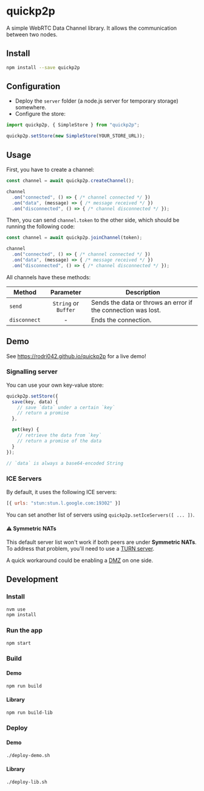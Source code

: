 # quickp2p

A simple WebRTC Data Channel library. It allows the communication between two nodes.

## Install

```bash
npm install --save quickp2p
```

## Configuration

- Deploy the `server` folder (a node.js server for temporary storage) somewhere.
- Configure the store:
```js
import quickp2p, { SimpleStore } from "quickp2p";

quickp2p.setStore(new SimpleStore(YOUR_STORE_URL));
```

## Usage

First, you have to create a channel:

```js
const channel = await quickp2p.createChannel();

channel
  .on("connected", () => { /* channel connected */ })
  .on("data", (message) => { /* message received */ })
  .on("disconnected", () => { /* channel disconnected */ });
```

Then, you can send `channel.token` to the other side, which should be running the following code:

```js
const channel = await quickp2p.joinChannel(token);

channel
  .on("connected", () => { /* channel connected */ })
  .on("data", (message) => { /* message received */ })
  .on("disconnected", () => { /* channel disconnected */ });
```

All channels have these methods:

| Method       | Parameter           | Description                                                   |
| ------------ |:-------------------:| --------------------------------------------------------------|
| `send`       | `String` or `Buffer`| Sends the data or throws an error if the connection was lost. |
| `disconnect` | -                   | Ends the connection.                                          |

## Demo

See https://rodri042.github.io/quickp2p for a live demo!

### Signalling server

You can use your own key-value store:

```js
quickp2p.setStore({
  save(key, data) {
    // save `data` under a certain `key`
    // return a promise
  },

  get(key) {
    // retrieve the data from `key`
    // return a promise of the data
  }
});

// `data` is always a base64-encoded String
```

### ICE Servers

By default, it uses the following ICE servers:

```js
[{ urls: "stun:stun.l.google.com:19302" }]
```

You can set another list of servers using `quickp2p.setIceServers([ ... ])`.

#### :warning: Symmetric NATs

This default server list won't work if both peers are under **Symmetric NATs**. To address that problem, you'll need to use a [TURN server](https://en.wikipedia.org/wiki/Traversal_Using_Relays_around_NAT).

A quick workaround could be enabling a [DMZ](https://en.wikipedia.org/wiki/DMZ_(computing)) on one side.

## Development

### Install

```bash
nvm use
npm install
```

### Run the app

```bash
npm start
```

### Build

#### Demo

```bash
npm run build
```

#### Library

```bash
npm run build-lib
```

### Deploy

#### Demo

```bash
./deploy-demo.sh
```

#### Library

```bash
./deploy-lib.sh
```

